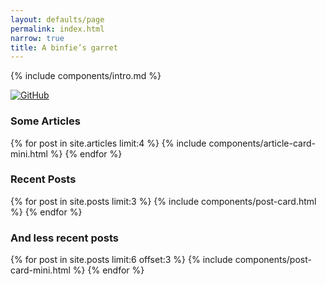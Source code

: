 ```yaml
---
layout: defaults/page
permalink: index.html
narrow: true
title: A binfie’s garret
---
```



{% include components/intro.md %}

[![GitHub](https://github-readme-stats.vercel.app/api?username=telatin&count_private=true&show_icons=true)](https://github.com/telatin)

### Some Articles

{% for post in site.articles limit:4 %}
{% include components/article-card-mini.html %}
{% endfor %}

### Recent Posts

{% for post in site.posts limit:3 %}
{% include components/post-card.html %}
{% endfor %}

### And less recent posts

{% for post in site.posts limit:6 offset:3 %}
{% include components/post-card-mini.html %}
{% endfor %}
